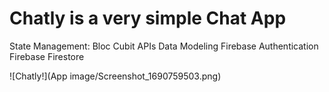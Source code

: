 # Chatly is a very simple Chat App

State Management: Bloc Cubit
APIs
Data Modeling
Firebase Authentication
Firebase Firestore

![Chatly!](App image/Screenshot_1690759503.png)
